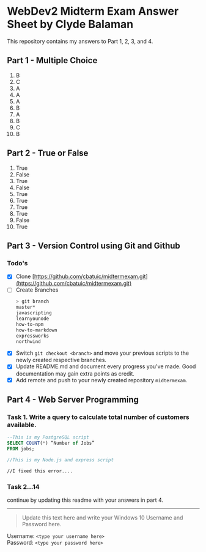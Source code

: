 # WebDev2 Midterm Exam Answer Sheet by Clyde Balaman
This repository contains my answers to Part 1, 2, 3, and 4.

## Part 1 - Multiple Choice
1.  B
2.  C
3.  A
4.  A
5.  A
6.  B
7.  A
8.  B
9.  C
10. B

## Part 2 - True or False
1.  True
2.  False
3.  True
4.  False
5.  True
6.  True
7.  True
8.  True
9.  False
10. True

## Part 3 - Version Control using Git and Github

### Todo's
- [X] Clone [https://github.com/cbatuic/midtermexam.git](https://github.com/cbatuic/midtermexam.git)
- [ ] Create Branches
    ```bash
    > git branch
    master*
    javascripting
    learnyounode
    how-to-npm
    how-to-markdown
    expressworks
    northwind
    ```
- [X] Switch ```git checkout <branch>``` and move your previous scripts to the newly created respective branches.
- [X] Update README.md and document every progress you've made. Good documentation may gain extra points as credit.
- [X] Add remote and push to your newly created repository ```midtermexam```.

## Part 4 - Web Server Programming

### Task 1. Write a query to calculate total number of customers available. 
```sql
--This is my PostgreSQL script
SELECT COUNT(*) “Number of Jobs” 
FROM jobs; 
```
```js
//This is my Node.js and express script

```
```bash
//I fixed this error....

```

### Task 2...14
continue by updating this readme with your answers in part 4.

<hr>

> Update this text here and write your Windows 10 Username and Password here.

Username: ```<type your username here>``` <br>
Password: ```<type your password here>```

